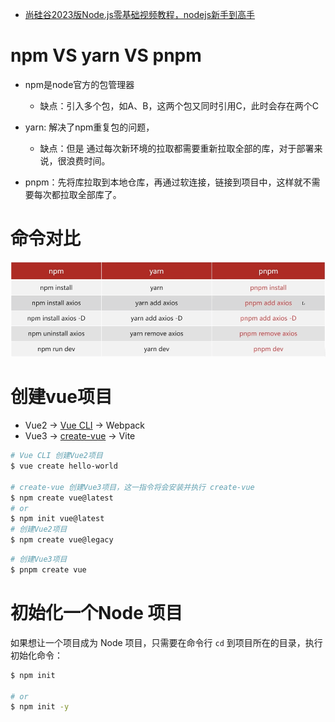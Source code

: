 * [尚硅谷2023版Node.js零基础视频教程，nodejs新手到高手](https://www.bilibili.com/video/BV1gM411W7ex?p=16&vd_source=dc55c355e9f5b6174832aacfb5d8b6aa)



# npm VS yarn VS pnpm

* npm是node官方的包管理器
    * 缺点：引入多个包，如A、B，这两个包又同时引用C，此时会存在两个C

* yarn: 解决了npm重复包的问题，
    * 缺点：但是 通过每次新环境的拉取都需要重新拉取全部的库，对于部署来说，很浪费时间。

* pnpm：先将库拉取到本地仓库，再通过软连接，链接到项目中，这样就不需要每次都拉取全部库了。



# 命令对比

![](images/01.png)



# 创建vue项目

* Vue2  -> [Vue CLI](https://cli.vuejs.org/zh/#%E8%B5%B7%E6%AD%A5) -> Webpack
* Vue3 -> [create-vue](https://cn.vuejs.org/guide/scaling-up/tooling.html#project-scaffolding)  -> Vite

```bash
# Vue CLI 创建Vue2项目
$ vue create hello-world

# create-vue 创建Vue3项目，这一指令将会安装并执行 create-vue
$ npm create vue@latest
# or
$ npm init vue@latest
# 创建Vue2项目
$ npm create vue@legacy
```



```bash
# 创建Vue3项目
$ pnpm create vue
```



# 初始化一个Node 项目

如果想让一个项目成为 Node 项目，只需要在命令行 `cd` 到项目所在的目录，执行初始化命令：

```bash
$ npm init

# or
$ npm init -y
```






















